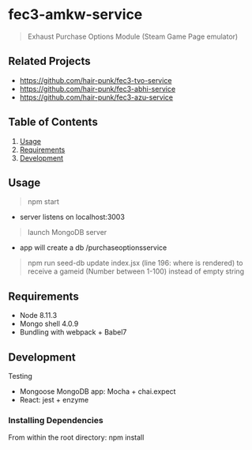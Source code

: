 # fec3-amkw-service

> Exhaust Purchase Options Module (Steam Game Page emulator)

## Related Projects

  - https://github.com/hair-punk/fec3-tvo-service
  - https://github.com/hair-punk/fec3-abhi-service
  - https://github.com/hair-punk/fec3-azu-service

## Table of Contents

1. [Usage](#Usage)
1. [Requirements](#requirements)
1. [Development](#development)

## Usage
> npm start
  - server listens on localhost:3003
> launch MongoDB server
  - app will create a db /purchaseoptionsservice
  > npm run seed-db
> update index.jsx (line 196: where <App/> is rendered) to receive a gameid (Number between 1-100) instead of empty string

## Requirements
- Node 8.11.3
- Mongo shell 4.0.9
- Bundling with webpack + Babel7

## Development
Testing
- Mongoose MongoDB app: Mocha + chai.expect
- React: jest + enzyme

### Installing Dependencies
From within the root directory:
npm install


